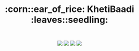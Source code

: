 
<h1 align="center">:corn::ear_of_rice: KhetiBaadi :leaves::seedling:</h1>

<div align="center">

<br>

[![](https://img.shields.io/badge/Made_with-PyTorch-red?style=for-the-badge&logo=tinder)](https://pytorch.org)
[![](https://img.shields.io/badge/Made_with-Keras-red?style=for-the-badge&logo=keras)](https://keras.io)
[![](https://img.shields.io/badge/Made_with-Flask-red?style=for-the-badge&logo=flask)](http://keras.io)
[![](https://img.shields.io/badge/Made_with-Android-red?style=for-the-badge&logo=android)](http://keras.io)



<br>

</div>


